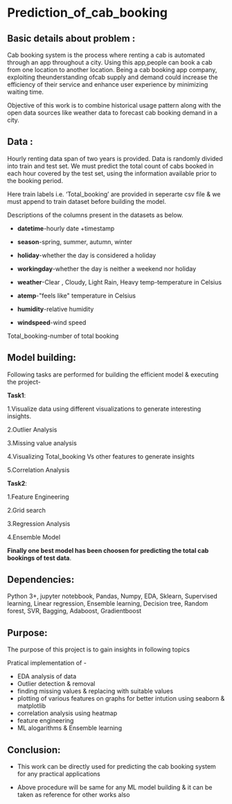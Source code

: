  # Prediction_of_cab_booking 

## Basic details about problem : 

Cab booking system is the process where renting a cab is automated through an app throughout a city. Using this app,people can book a cab from one location to another location.  Being a cab booking app company, exploiting theunderstanding ofcab supply and demand could increase the efficiency of their service and enhance user experience by minimizing waiting time.

Objective of this work is to combine historical usage pattern along with the open data sources like weather data to forecast cab booking demand in a city.

## Data :

Hourly renting data span of two years is provided. Data is randomly divided into train and test set. We must predict the total count of cabs booked in each hour covered by the test set, using the information available prior to the booking period. 

Here train labels i.e. ‘Total_booking’ are provided in seperarte csv file & we must append to train dataset before building the model.

Descriptions of the columns present in the datasets as below.

- **datetime**-hourly date +timestamp 

- **season**-spring, summer, autumn, winter

- **holiday**-whether the day is considered a holiday

- **workingday**-whether the day is neither a weekend nor holiday

- **weather**-Clear , Cloudy,  Light Rain, Heavy temp-temperature in Celsius

- **atemp**-"feels like" temperature in Celsius

- **humidity**-relative humidity

- **windspeed**-wind speed

Total_booking-number of total booking

## Model building:

Following tasks are performed for building the efficient model & executing the project-

**Task1**:

1.Visualize data using different visualizations to generate interesting insights.

2.Outlier Analysis

3.Missing value analysis

4.Visualizing Total_booking Vs other features to generate insights

5.Correlation Analysis

**Task2**:

1.Feature Engineering

2.Grid search

3.Regression Analysis

4.Ensemble Model

**Finally one best model has been choosen for predicting the total cab bookings of test data**.

## Dependencies:

Python 3+, jupyter notebbook, Pandas, Numpy, EDA, Sklearn, Supervised learning, Linear regression, Ensemble learning, Decision tree, Random forest, SVR, Bagging, Adaboost, Gradientboost

## Purpose:

The purpose of this project is to gain insights in following topics 

Pratical implementation of - 
   - EDA analysis of data
   - Outlier detection & removal
   - finding missing values & replacing with suitable values
   - plotting of various features on graphs for better intution using seaborn & matplotlib
   - correlation analysis using heatmap
   - feature engineering
   - ML alogarithms & Ensemble learning

## Conclusion: 

- This work can be directly used for predicting the cab booking system for any practical applications

- Above procedure will be same for any ML model building & it can be taken as reference for other works also
